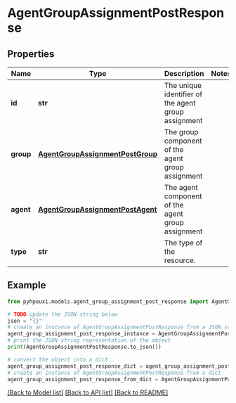 # AgentGroupAssignmentPostResponse


## Properties

Name | Type | Description | Notes
------------ | ------------- | ------------- | -------------
**id** | **str** | The unique identifier of the agent group assignment | 
**group** | [**AgentGroupAssignmentPostGroup**](AgentGroupAssignmentPostGroup.md) | The group component of the agent group assignment | 
**agent** | [**AgentGroupAssignmentPostAgent**](AgentGroupAssignmentPostAgent.md) | The agent component of the agent group assignment | 
**type** | **str** | The type of the resource. | 

## Example

```python
from pyhpeuxi.models.agent_group_assignment_post_response import AgentGroupAssignmentPostResponse

# TODO update the JSON string below
json = "{}"
# create an instance of AgentGroupAssignmentPostResponse from a JSON string
agent_group_assignment_post_response_instance = AgentGroupAssignmentPostResponse.from_json(json)
# print the JSON string representation of the object
print(AgentGroupAssignmentPostResponse.to_json())

# convert the object into a dict
agent_group_assignment_post_response_dict = agent_group_assignment_post_response_instance.to_dict()
# create an instance of AgentGroupAssignmentPostResponse from a dict
agent_group_assignment_post_response_from_dict = AgentGroupAssignmentPostResponse.from_dict(agent_group_assignment_post_response_dict)
```
[[Back to Model list]](../README.md#documentation-for-models) [[Back to API list]](../README.md#documentation-for-api-endpoints) [[Back to README]](../README.md)


